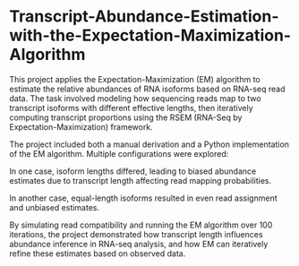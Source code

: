 # Transcript-Abundance-Estimation-with-the-Expectation-Maximization-Algorithm
This project applies the Expectation-Maximization (EM) algorithm to estimate the relative abundances of RNA isoforms based on RNA-seq read data. The task involved modeling how sequencing reads map to two transcript isoforms with different effective lengths, then iteratively computing transcript proportions using the RSEM (RNA-Seq by Expectation-Maximization) framework.

The project included both a manual derivation and a Python implementation of the EM algorithm. Multiple configurations were explored:

In one case, isoform lengths differed, leading to biased abundance estimates due to transcript length affecting read mapping probabilities.

In another case, equal-length isoforms resulted in even read assignment and unbiased estimates.

By simulating read compatibility and running the EM algorithm over 100 iterations, the project demonstrated how transcript length influences abundance inference in RNA-seq analysis, and how EM can iteratively refine these estimates based on observed data.
